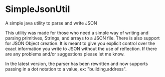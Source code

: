 # SimpleJsonUtil
A simple java utility to parse and write JSON

This utility was made for those who need a simple way of writing and parsing primitives, Strings, and arrays to a JSON file. There is also support for JSON Object creation. It is meant to give you explicit control over the exact information you write to JSON without the use of reflection. If there are any problems and/or suggestions please let me know. 

In the latest version, the parser has been rewritten and now supports passing in a dot notation to a value, ex: "building.address".
